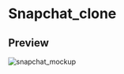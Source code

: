 # Snapchat_clone

## Preview

![snapchat_mockup](https://user-images.githubusercontent.com/38382273/115487070-9547c180-a260-11eb-8cce-5fd5ec4445d0.png)
